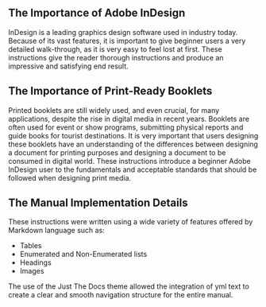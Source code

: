 ## The Importance of Adobe InDesign

InDesign is a leading graphics design software used in industry today. Because of its vast features, it is important to give beginner users a very detailed walk-through, as it is very easy to feel lost at first. These instructions give the reader thorough instructions and produce an impressive and satisfying end result.

## The Importance of Print-Ready Booklets

Printed booklets are still widely used, and even crucial, for many applications, despite the rise in digital media in recent years. Booklets are often used for event or show programs, submitting physical reports and guide books for tourist destinations. It is very important that users designing these booklets have an understanding of the differences between designing a document for printing purposes and designing a document to be consumed in digital world. These instructions introduce a beginner Adobe InDesign user to the fundamentals and acceptable standards that should be followed when designing print media.

## The Manual Implementation Details

These instructions were written using a wide variety of features offered by Markdown language such as:

* Tables
* Enumerated and Non-Enumerated lists
* Headings
* Images

The use of the Just The Docs theme allowed the integration of yml text to create a clear and smooth navigation structure for the entire manual.
